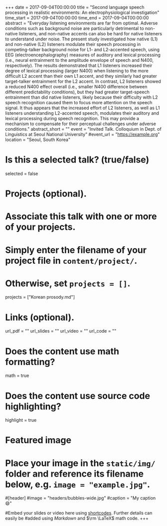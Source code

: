 +++
date = 2017-09-04T00:00:00 
title = "Second language speech processing in realistic environments: An electrophysiological investigation"
time_start = 2017-09-04T00:00:00
time_end = 2017-09-04T00:00:00
abstract = "Everyday listening environments are far from optimal. Adverse conditions such as background noise are particularly detrimental to non-native listeners, and non-native accents can also be hard for native listeners to understand under noise. The present study investigated how native (L1) and non-native (L2) listeners modulate their speech processing in competing-talker background noise for L1- and L2-accented speech, using EEG (electroencephalography) measures of auditory and lexical processing (i.e., neural entrainment to the amplitude envelope of speech and N400, respectively). The results demonstrated that L1 listeners increased their degree of lexical processing (larger N400) when listening to the more difficult L2 accent than their own L1 accent, and they similarly had greater target-talker entrainment for the L2 accent. In contrast, L2 listeners showed a reduced N400 effect overall (i.e., smaller N400 difference between different predictability conditions), but they had greater target-speech entrainment than did native listeners, likely because their difficulty with L2 speech recognition caused them to focus more attention on the speech signal. It thus appears that the increased effort of L2 listeners, as well as L1 listeners understanding L2-accented speech, modulates their auditory and lexical processing during speech recognition. This may provide a mechanism to compensate for their perceptual challenges under adverse conditions."
abstract_short = ""
event = "Invited Talk. Colloquium in Dept. of Linguistics at Seoul National University"
#event_url = "https://example.org"
location = "Seoul, South Korea"

# Is this a selected talk? (true/false)
selected = false

# Projects (optional).
#   Associate this talk with one or more of your projects.
#   Simply enter the filename of your project file in `content/project/`.
#   Otherwise, set `projects = []`.
projects = ["Korean prosody.md"]

# Links (optional).
url_pdf = ""
url_slides = ""
url_video = ""
url_code = ""

# Does the content use math formatting?
math = true

# Does the content use source code highlighting?
highlight = true

# Featured image
# Place your image in the `static/img/` folder and reference its filename below, e.g. `image = "example.jpg"`.
#[header]
#image = "headers/bubbles-wide.jpg"
#caption = "My caption :smile:"

#Embed your slides or video here using [shortcodes](https://sourcethemes.com/academic/post/writing-markdown-latex/). Further details can easily be #added using *Markdown* and $\rm \LaTeX$ math code.
+++

